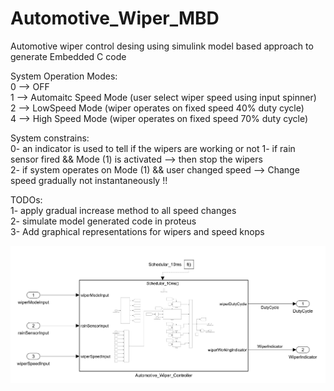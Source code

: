 # Automotive_Wiper_MBD
Automotive wiper control desing using simulink model based approach to generate Embedded C code

System Operation Modes:  
0 --> OFF  
1 --> Automaitc Speed Mode (user select wiper speed using input spinner)  
2 --> LowSpeed Mode (wiper operates on fixed speed 40% duty cycle)  
4 --> High Speed Mode (wiper operates on fixed speed 70% duty cycle)  

System constrains:   
0- an indicator is used to tell if the wipers are working or not
1- if rain sensor fired && Mode (1) is activated --> then stop the wipers  
2- if system operates on Mode (1) && user changed speed --> Change speed gradually not instantaneously !!

TODOs:  
1- apply gradual increase method to all speed changes  
2- simulate model generated code in proteus  
3- Add graphical representations for wipers and speed knops  

![System](https://github.com/msamygawad/Automotive_Wiper_MBD/blob/main/readmeImage.png)
